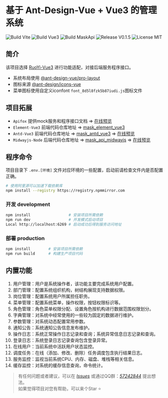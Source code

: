 # 基于 Ant-Design-Vue + Vue3 的管理系统

![Build Vite](https://img.shields.io/badge/Build-Vite-green.svg)
![Build Vue3](https://img.shields.io/badge/Build-Vue3-green.svg)
![Build MaskApi](https://img.shields.io/badge/Build-MaskApi-orange.svg)
![Release V0.1.5](https://img.shields.io/badge/Release-V0.1.5-orange.svg)
![License MIT](https://img.shields.io/badge/License-MIT-blue.svg)

## 简介

该项目选择 [RuoYi-Vue3](https://github.com/yangzongzhuan/RuoYi-Vue3) 进行功能适配，对接后端服务程序接口。

- 系统布局使用 [@ant-design-vue/pro-layout](https://github.com/vueComponent/pro-components)
- 图标来源 [@ant-design/icons-vue](https://ant.design/components/icon)
- 菜单图标使用自定义iconfont `font_8d5l8fzk5b87iudi.js`图标文件

## 项目拓展

- `Apifox` 提供mock服务和程序接口文档 => [在线预览](https://mask-api-midwayjs.apifox.cn/)
- `Element-Vue3` 前端代码仓库地址 => [mask_element_vue3](https://gitee.com/TsMask/mask_element_vue3)
- `Antd-Vue3` 前端代码仓库地址 => [mask_antd_vue3](https://gitee.com/TsMask/mask_antd_vue3) => [在线预览](https://static-mp-e018862c-e0cc-452f-a705-f20e6ec71bec.next.bspapp.com/mask-antd/#/index)
- `Midwayjs-Node` 后端代码仓库地址 => [mask_api_midwayjs](https://gitee.com/TsMask/mask_api_midwayjs) => [在线预览](http://124.223.91.248:8102/mask-antd/#/index)

## 程序命令

项目目录下 `.env.[环境]` 文件对应环境的一些配置，启动前请检查文件内是否配置正确。

```bash
# 使用阿里源可以加速下载依赖库
npm install --registry https://registry.npmmirror.com
```

### 开发 development

```bash
npm install                 # 安装项目所需依赖
npm run dev                 # 开发模式启动项目
Local http://localhost:6269 # 启动成功后得到服务访问地址
```

### 部署 production

```bash
npm install        # 安装项目所需依赖
npm run build      # 构建生产项目代码
```

## 内置功能

1. 用户管理：用户是系统操作者，该功能主要完成系统用户配置。
2. 部门管理：配置系统组织机构，树结构展现支持数据权限。
3. 岗位管理：配置系统用户所属担任职务。
4. 菜单管理：配置系统菜单，操作权限，按钮权限标识等。
5. 角色管理：角色菜单权限分配、设置角色按机构进行数据范围权限划分。
6. 字典管理：对系统中经常使用的一些较为固定的数据进行维护。
7. 参数管理：对系统动态配置常用参数。
8. 通知公告：系统通知公告信息发布维护。
9. 操作日志：系统正常操作日志记录和查询；系统异常信息日志记录和查询。
10. 登录日志：系统登录日志记录查询包含登录异常。
11. 在线用户：当前系统中活跃用户状态监控。
12. 调度任务：在线（添加、修改、删除）任务调度包含执行结果日志。
13. 服务监控：监视当前系统CPU、内存、磁盘、堆栈等相关信息。
14. 缓存监控：对系统的缓存信息查询，命令统计。

> 有任何问题或者建议，可以在 [_Issues_](https://gitee.com/TsMask/mask_api_midwayjs/issues) 或通过QQ群：[_57242844_](https://jq.qq.com/?_wv=1027&k=z6Y4YQcB) 提出想法。  
> 如果觉得项目对您有帮助，可以来个Star ⭐
